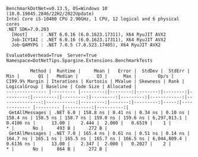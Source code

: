 
    BenchmarkDotNet=v0.13.5, OS=Windows 10 (10.0.19045.2846/22H2/2022Update)
    Intel Core i5-10400 CPU 2.90GHz, 1 CPU, 12 logical and 6 physical cores
    .NET SDK=7.0.203
      [Host]     : .NET 6.0.16 (6.0.1623.17311), X64 RyuJIT AVX2
      Job-ICYIAI : .NET 6.0.16 (6.0.1623.17311), X64 RyuJIT AVX2
      Job-QAMYPG : .NET 7.0.5 (7.0.523.17405), X64 RyuJIT AVX2

    EvaluateOverhead=True  Server=True  Namespace=DotNetTips.Spargine.Extensions.BenchmarkTests  

             Method |  Runtime |     Mean |   Error |  StdDev |  StdErr |      Min |       Q1 |   Median |       Q3 |      Max |        Op/s | CI99.9% Margin | Iterations | Kurtosis | MValue | Skewness | Rank | LogicalGroup | Baseline | Code Size | Allocated |
    --------------- |--------- |---------:|--------:|--------:|--------:|---------:|---------:|---------:|---------:|---------:|------------:|---------------:|-----------:|---------:|-------:|---------:|-----:|------------- |--------- |----------:|----------:|
     GetAllMessages | .NET 6.0 | 158.8 ns | 0.41 ns | 0.34 ns | 0.10 ns | 158.4 ns | 158.5 ns | 158.7 ns | 159.0 ns | 159.6 ns | 6,297,013.1 |      0.4106 ns |      13.00 |    2.444 |  2.000 |   0.6519 |    1 |            * |       No |     493 B |     272 B |
     GetAllMessages | .NET 7.0 | 165.4 ns | 0.61 ns | 0.51 ns | 0.14 ns | 164.7 ns | 165.1 ns | 165.5 ns | 165.7 ns | 166.5 ns | 6,044,809.4 |      0.6136 ns |      13.00 |    2.347 |  2.000 |   0.2027 |    2 |            * |       No |     864 B |     272 B |
